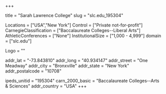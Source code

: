 
+++

title = "Sarah Lawrence College"
slug = "slc.edu_195304"

Locations = ["USA","New York"]
Control = ["Private not-for-profit"]
CarnegieClassification = ["Baccalaureate Colleges--Liberal Arts"]
AthleticConferences = ["None"]
InstitutionalSize = ["1,000 - 4,999"]
domain = ["slc.edu"]

Logo = ""

addr_lat = "-73.843810"
addr_long = "40.934147"
addr_street = "One Meadway"
addr_city = "Bronxville"
addr_state = "New York"
addr_postalcode = "10708"

ipeds_unitid = "195304"
carn_2000_basic = "Baccalaureate Colleges--Arts & Sciences"
addr_country = "USA"
+++
    
